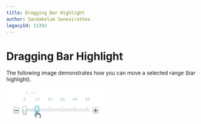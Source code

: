 ```yaml
---
title: Dragging Bar Highlight
author: Sandakelum Senevirathna
legacyId: 11392
---
```

# Dragging Bar Highlight
The following image demonstrates how you can move a selected range (bar highlight).

![ASPxTrackBar_Dragging_Bar_Highlight](../../../images/img16530.gif)